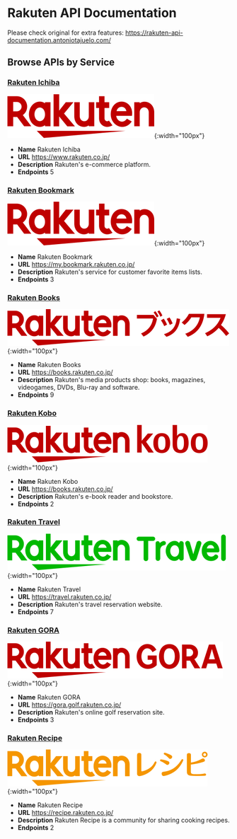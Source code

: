 # Rakuten API Documentation

Please check original for extra features: https://rakuten-api-documentation.antoniotajuelo.com/

## Browse APIs by Service

### [Rakuten Ichiba](RakutenIchiba)

![Rakuten Ichiba](./RakutenIchiba/logo.svg){:width="100px"}
* **Name** Rakuten Ichiba
* **URL** https://www.rakuten.co.jp/
* **Description** Rakuten's e-commerce platform.
* **Endpoints** 5

### [Rakuten Bookmark](RakutenBookmark)

![Rakuten Bookmark](./RakutenBookmark/logo.svg){:width="100px"}
* **Name** Rakuten Bookmark
* **URL** https://my.bookmark.rakuten.co.jp/
* **Description** Rakuten's service for customer favorite items lists.
* **Endpoints** 3

### [Rakuten Books](RakutenBooks)

![Rakuten Books](./RakutenBooks/logo.svg){:width="100px"}
* **Name** Rakuten Books
* **URL** https://books.rakuten.co.jp/
* **Description** Rakuten's media products shop: books, magazines, videogames, DVDs, Blu-ray and software.
* **Endpoints** 9

### [Rakuten Kobo](RakutenKobo)

![Rakuten Kobo](./RakutenKobo/logo.svg){:width="100px"}
* **Name** Rakuten Kobo
* **URL** https://books.rakuten.co.jp/
* **Description** Rakuten's e-book reader and bookstore.
* **Endpoints** 2

### [Rakuten Travel](RakutenTravel)

![Rakuten Travel](./RakutenTravel/logo.svg){:width="100px"}
* **Name** Rakuten Travel
* **URL** https://travel.rakuten.co.jp/
* **Description** Rakuten's travel reservation website.
* **Endpoints** 7

### [Rakuten GORA](RakutenGORA)

![Rakuten GORA](./RakutenGORA/logo.svg){:width="100px"}
* **Name** Rakuten GORA
* **URL** https://gora.golf.rakuten.co.jp/
* **Description** Rakuten's online golf reservation site.
* **Endpoints** 3

### [Rakuten Recipe](RakutenRecipe)

![Rakuten Recipe](./RakutenRecipe/logo.svg){:width="100px"}
* **Name** Rakuten Recipe
* **URL** https://recipe.rakuten.co.jp/
* **Description** Rakuten Recipe is a community for sharing cooking recipes.
* **Endpoints** 2
